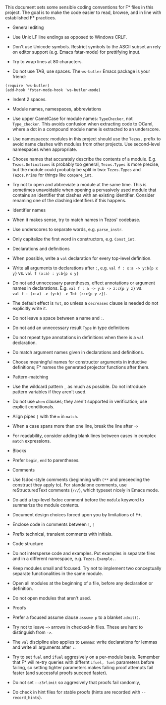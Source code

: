 This document sets some sensible coding conventions for F* files in
this project. The goal is to make the code easier to read, browse, and
in line with established F* practices. 


* General editing

- Use Unix LF line endings as opposed to Windows CRLF.

- Don't use Unicode symbols. Restrict symbols to the ASCII subset an
rely on editor support (e.g. Emacs fstar-mode) for prettifying input.

- Try to wrap lines at 80 characters.

- Do not use TAB, use spaces. 
The `ws-butler` Emacs package is your friend:
```
(require 'ws-butler)
(add-hook 'fstar-mode-hook 'ws-butler-mode)
```

- Indent 2 spaces.


* Module names, namespaces, abbreviations

- Use upper CamelCase for module names: `TypeChecker`, not `Type_checker`.
This avoids confusion when extracting code to OCaml, where a dot in a
compound module name is extracted to an underscore.

- Use namespaces: modules in this project should use the `Tezos.`
prefix to avoid name clashes with modules from other projects. Use
second-level namespaces when appropriate.

- Choose names that accurately describe the contents of a
module. E.g. `Tezos.Definitions` is probably too general,
`Tezos.Types` is more precise, but the module could probably be split
in two: `Tezos.Types` and `Tezos.Prims` for things like `compare_int`.

- Try not to open and abbreviate a module at the same time. 
This is sometimes unavoidable when opening a pervasively used module that
contains an identifier that clashes with an existing identifier. Consider
renaming one of the clashing identifiers if this happens.


* Identifier names

- When it makes sense, try to match names in Tezos' codebase.

- Use underscores to separate words, e.g. `parse_instr`.

- Only capitalize the first word in constructors, e.g. `Const_int`.


* Declarations and definitions

- When possible, write a `val` declaration for every top-level definition.

- Write all arguments to declarations after `:`, e.g. 
`val f : x:a -> y:b{p x y}` vs. `val f (x:a) : y:b{p x y}`

- Do not add unnecessary parentheses, effect annotations or argument
names in declarations. E.g. `val f : a -> y:b -> z:c{p y z}` vs.  
`val f : (x:a) -> (y:b) -> Tot (z:c{p y z})`.  

- The default effect is `Tot`, so unless a `decreases` clause is
needed do not explicitly write it.

- Do not leave a space between a name and `:`.

- Do not add an unnecessary result `Type` in type definitions

- Do not repeat type annotations in definitions when there is a `val`
declaration.

- Do match argument names given in declarations and definitions.

- Choose meaningful names for constructor arguments in inductive
definitions; F* names the generated projector functions after them.


* Pattern-matching

- Use the wildcard pattern `_` as much as possible. Do not introduce
pattern variables if they aren't used.

- Do not use `when` clauses; they aren't supported in verification;
use explicit conditionals.

- Align pipes `|` with the `m` in `match`.

- When a case spans more than one line, break the line after `->`

- For readability, consider adding blank lines between cases in
complex `match` expressions.


* Blocks

- Prefer `begin`, `end` to parentheses.


* Comments

- Use fsdoc-style comments (beginning with `(**` and preceeding the
construct they apply to). For standalone comments, use
reStructuredText comments (`///`), which typeset nicely in Emacs mode.

- Do add a top-level fsdoc comment before the `module` keyword to 
summarize the module contents.

- Document design choices forced upon you by limitations of F*.

- Enclose code in comments between `[`, `]`

- Prefix technical, transient comments with initials.


* Code structure

- Do not intersperse code and examples. Put examples in separate files
and in a different namespace, e.g. `Tezos.Example.`.

- Keep modules small and focused. Try not to implement two conceptually
separate functionalities in the same module.

- Open all modules at the beginning of a file, before any declaration
or definition.

- Do not open modules that aren't used.


* Proofs

- Prefer a focused assume clause `assume p` to a blanket `admit()`.

- Try not to leave `~>` arrows in checked-in files. These are hard to
distinguish from `->`.

- The `val` discipline also applies to `Lemmas`: write declarations
for lemmas and write all arguments after `:`.

- Try to set `fuel` and `ifuel` aggresively on a per-module basis.
Remember that F* will re-try queries with differnt `ifuel, fuel`
parameters before failing, so setting tighter parameters makes failing
proof attempts fail faster (and successful proofs succeed faster).

- Do not set `--z3rlimit` so aggresively that proofs fail randomly,

- Do check in hint files for stable proofs (hints are recorded with
`--record_hints`).

